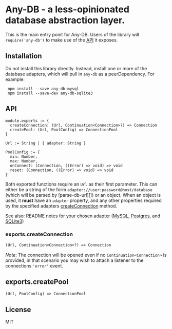 # Any-DB - a less-opinionated database abstraction layer.

This is the main entry point for Any-DB. Users of the library will
`require('any-db')` to make use of the [API](API.md) it exposes.

## Installation

Do not install this library directly. Instead, install one or more of the
database adapters, which will pull in `any-db` as a peerDependency. For example:

     npm install --save any-db-mysql
     npm install --save-dev any-db-sqlite3

## API

```
module.exports := {
  createConnection: (Url, Continuation<Connection>?) => Connection
  createPool: (Url, PoolConfig) => ConnectionPool
}

Url := String | { adapter: String }

PoolConfig := {
  min: Number,
  max: Number,
  onConnect: (Connection, ((Error) => void) => void
  reset: (Connection, ((Error) => void) => void
}
```

Both exported functions require an `Url` as their first parameter. This can
either be a string of the form `adapter://user:password@host/database` (which
will be parsed by [parse-db-url][]) or an object. When an object is used, it
**must** have an `adapter` property, and any other properties required by the
specified adapters [createConnection][] method.

See also: README notes for your chosen adapter
([MySQL](https://github.com/grncdr/node-any-db-mysql),
 [Postgres](https://github.com/grncdr/node-any-db-postgres), and
 [SQLite3](https://github.com/grncdr/node-any-db-sqlite3))

### exports.createConnection

```ocaml
(Url, Continuation<Connection>?) => Connection
```

*Note*: The connection will be opened even if no `Continuation<Connection>` is
provided, in that scenario you may wish to attach a listener to the connections
`'error'` event.

## exports.createPool

```ocaml
(Url, PoolConfig) => ConnectionPool
```

## License

MIT

[createConnection]: https://github.com/grncdr/node-any-db-adapter-spec#adapter-createconnection
[ConnectionPool]: https://github.com/grncdr/node-any-db-pool#api
